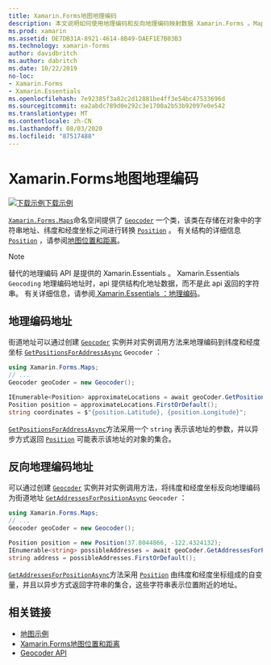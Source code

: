 ```yaml
---
title: Xamarin.Forms地图地理编码
description: 本文说明如何使用地理编码和反向地理编码映射数据 Xamarin.Forms 。Maps Geocoder 类。
ms.prod: xamarin
ms.assetid: DE7DB31A-8921-4614-8B49-DAEF1E7B03B3
ms.technology: xamarin-forms
author: davidbritch
ms.author: dabritch
ms.date: 10/22/2019
no-loc:
- Xamarin.Forms
- Xamarin.Essentials
ms.openlocfilehash: 7e92385f3a82c2d12881be4ff3e54bc47533696d
ms.sourcegitcommit: ea2abdc789d0e292c3e1700a2b53b92097e0e542
ms.translationtype: MT
ms.contentlocale: zh-CN
ms.lasthandoff: 08/03/2020
ms.locfileid: "87517488"
---
```

# <a name="no-locxamarinforms-map-geocoding"></a>Xamarin.Forms地图地理编码

[![下载示例](~/media/shared/download.png)下载示例](https://docs.microsoft.com/samples/xamarin/xamarin-forms-samples/workingwithmaps)

[`Xamarin.Forms.Maps`](xref:Xamarin.Forms.Maps)命名空间提供了 [`Geocoder`](xref:Xamarin.Forms.Maps.Geocoder) 一个类，该类在存储在对象中的字符串地址、纬度和经度坐标之间进行转换 [`Position`](xref:Xamarin.Forms.Maps.Position) 。 有关结构的详细信息 [`Position`](xref:Xamarin.Forms.Maps.Position) ，请参阅[地图位置和距离](position-distance.md)。

> [!NOTE]
> 替代的地理编码 API 是提供的 Xamarin.Essentials 。 Xamarin.Essentials `Geocoding` 地理编码地址时，api 提供结构化地址数据，而不是此 api 返回的字符串。 有关详细信息，请参阅[ Xamarin.Essentials ：地理编码](~/essentials/geocoding.md)。

## <a name="geocode-an-address"></a>地理编码地址

街道地址可以通过创建 [`Geocoder`](xref:Xamarin.Forms.Maps.Geocoder) 实例并对实例调用方法来地理编码到纬度和经度坐标 [`GetPositionsForAddressAsync`](xref:Xamarin.Forms.Maps.Geocoder.GetPositionsForAddressAsync*) `Geocoder` ：

```csharp
using Xamarin.Forms.Maps;
// ...
Geocoder geoCoder = new Geocoder();

IEnumerable<Position> approximateLocations = await geoCoder.GetPositionsForAddressAsync("Pacific Ave, San Francisco, California");
Position position = approximateLocations.FirstOrDefault();
string coordinates = $"{position.Latitude}, {position.Longitude}";
```

[`GetPositionsForAddressAsync`](xref:Xamarin.Forms.Maps.Geocoder.GetPositionsForAddressAsync*)方法采用一个 `string` 表示该地址的参数，并以异步方式返回 [`Position`](xref:Xamarin.Forms.Maps.Position) 可能表示该地址的对象的集合。

## <a name="reverse-geocode-an-address"></a>反向地理编码地址

可以通过创建 [`Geocoder`](xref:Xamarin.Forms.Maps.Geocoder) 实例并对实例调用方法，将纬度和经度坐标反向地理编码为街道地址 [`GetAddressesForPositionAsync`](xref:Xamarin.Forms.Maps.Geocoder.GetAddressesForPositionAsync*) `Geocoder` ：

```csharp
using Xamarin.Forms.Maps;
// ...
Geocoder geoCoder = new Geocoder();

Position position = new Position(37.8044866, -122.4324132);
IEnumerable<string> possibleAddresses = await geoCoder.GetAddressesForPositionAsync(position);
string address = possibleAddresses.FirstOrDefault();
```

[`GetAddressesForPositionAsync`](xref:Xamarin.Forms.Maps.Geocoder.GetAddressesForPositionAsync*)方法采用 [`Position`](xref:Xamarin.Forms.Maps.Position) 由纬度和经度坐标组成的自变量，并且以异步方式返回字符串的集合，这些字符串表示位置附近的地址。

## <a name="related-links"></a>相关链接

- [地图示例](https://docs.microsoft.com/samples/xamarin/xamarin-forms-samples/workingwithmaps)
- [Xamarin.Forms地图位置和距离](position-distance.md)
- [Geocoder API](xref:Xamarin.Forms.Maps.Geocoder)
